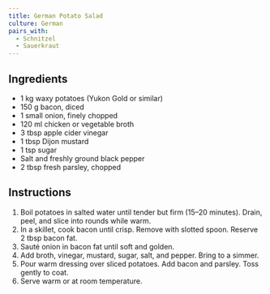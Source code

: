 ```yaml
---
title: German Potato Salad
culture: German
pairs_with:
  - Schnitzel
  - Sauerkraut
---
```


## Ingredients
- 1 kg waxy potatoes (Yukon Gold or similar)
- 150 g bacon, diced
- 1 small onion, finely chopped
- 120 ml chicken or vegetable broth
- 3 tbsp apple cider vinegar
- 1 tbsp Dijon mustard
- 1 tsp sugar
- Salt and freshly ground black pepper
- 2 tbsp fresh parsley, chopped

## Instructions
1. Boil potatoes in salted water until tender but firm (15–20 minutes). Drain, peel, and slice into rounds while warm.
2. In a skillet, cook bacon until crisp. Remove with slotted spoon. Reserve 2 tbsp bacon fat.
3. Sauté onion in bacon fat until soft and golden.
4. Add broth, vinegar, mustard, sugar, salt, and pepper. Bring to a simmer.
5. Pour warm dressing over sliced potatoes. Add bacon and parsley. Toss gently to coat.
6. Serve warm or at room temperature.
